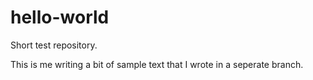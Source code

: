 # hello-world
Short test repository.

This is me writing a bit of sample text that I wrote in a seperate branch.
